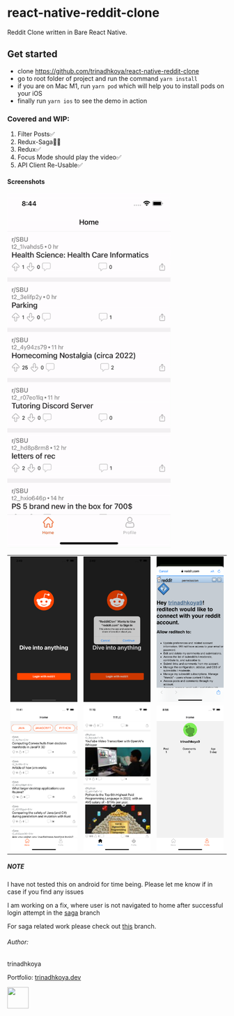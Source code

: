 
# react-native-reddit-clone
Reddit Clone written in Bare React Native.
## Get started
* clone https://github.com/trinadhkoya/react-native-reddit-clone
* go to root folder of project and run the command `yarn install`
* if you are on Mac M1, run `yarn pod` which will help you to install pods on your iOS
* finally run `yarn ios` to see the demo in action


### Covered and WIP:
1. Filter Posts‍✅
2. Redux-Saga👨‍💻
3. Redux✅ 
4. Focus Mode should play the video✅ 
5. API Client Re-Usable✅


#### Screenshots

<table>
  <tr>
  <img src="./demo/demo.gif" width="375" height="812" />
  <tr>
  <tr>
    <td><img src="./demo/1.png" width="300"></td>
    <td><img src="./demo/2.png" width="300"></td>
    <td><img src="./demo/3.png" width="300"></td>
  <tr>
  <tr>
    <td><img src="./demo/4.png" width="300"></td>
    <td><img src="./demo/5.png" width="300"></td>
    <td><img src="./demo/6.png" width="300"></td>
  <tr>

</table>


##### NOTE
I have not tested this on android for time being. Please let me know if in case if you find any issues

I am working on a fix, where user is not navigated to home after successful login attempt in the [saga](https://github.com/trinadhkoya/react-native-reddit-clone/tree/feature/with-saga
) branch 

For saga related work please check out [this](https://github.com/trinadhkoya/react-native-reddit-clone/tree/feature/with-saga
) branch. 

###### Author:
trinadhkoya

Portfolio: <a href='https://trinadhkoya.dev'>trinadhkoya.dev</a>
<td>
<img src="https://avatars.githubusercontent.com/u/9527766?v=4" width="49" height="49">
</td>
